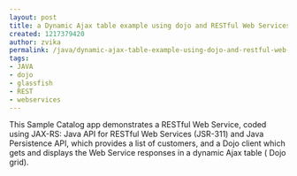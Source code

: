 ```yaml
---
layout: post
title: a Dynamic Ajax table example using dojo and RESTful Web Services on Glassfish
created: 1217379420
author: zvika
permalink: /java/dynamic-ajax-table-example-using-dojo-and-restful-web-services-glassfish
tags:
- JAVA
- dojo
- glassfish
- REST
- webservices
---
```

<p><span id="thmr_43" class="thmr_call"><span id="thmr_6" class="thmr_call"><p>This Sample Catalog app demonstrates a RESTful Web Service, coded using JAX-RS: Java API for RESTful Web Services (JSR-311) and Java Persistence API, which provides a list of customers, and a Dojo client which gets and displays the Web Service responses in a dynamic Ajax table ( Dojo grid).</p>  </span></span></p>
